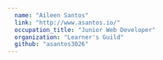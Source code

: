 ```yaml
---
  name: "Aileen Santos"
  link: "http://www.asantos.io/"
  occupation_title: "Junior Web Developer"
  organization: "Learner's Guild"
  github: "asantos3026"
---
```

